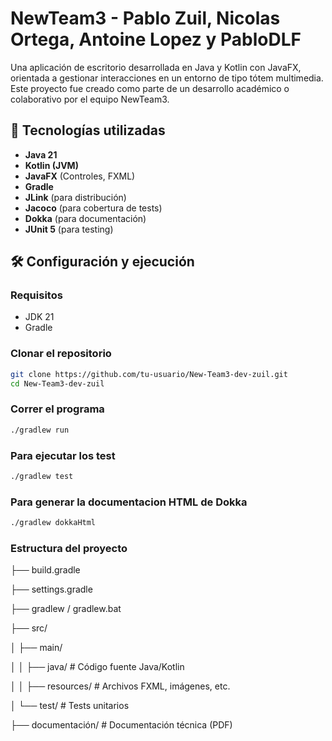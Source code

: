 # NewTeam3 - Pablo Zuil, Nicolas Ortega, Antoine Lopez y PabloDLF

Una aplicación de escritorio desarrollada en Java y Kotlin con JavaFX, orientada a gestionar interacciones en un entorno de tipo tótem multimedia. Este proyecto fue creado como parte de un desarrollo académico o colaborativo por el equipo NewTeam3.

## 🚀 Tecnologías utilizadas

- **Java 21**
- **Kotlin (JVM)**
- **JavaFX** (Controles, FXML)
- **Gradle**
- **JLink** (para distribución)
- **Jacoco** (para cobertura de tests)
- **Dokka** (para documentación)
- **JUnit 5** (para testing)

## 🛠️ Configuración y ejecución

### Requisitos

- JDK 21
- Gradle

### Clonar el repositorio

```bash
git clone https://github.com/tu-usuario/New-Team3-dev-zuil.git
cd New-Team3-dev-zuil
```

### Correr el programa
```bash
./gradlew run
```
### Para ejecutar los test
```bash
./gradlew test
```

### Para generar la documentacion HTML de Dokka
```bash
./gradlew dokkaHtml

```

### Estructura del proyecto

├── build.gradle

├── settings.gradle

├── gradlew / gradlew.bat

├── src/

│   ├── main/

│   │   ├── java/        # Código fuente Java/Kotlin

│   │   ├── resources/   # Archivos FXML, imágenes, etc.

│   └── test/            # Tests unitarios

├── documentación/       # Documentación técnica (PDF)
